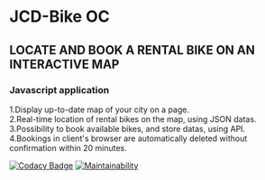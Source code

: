 # JCD-Bike OC 

## LOCATE AND BOOK A RENTAL BIKE ON AN INTERACTIVE MAP  

### Javascript application  

1.Display up-to-date map of your city on a page.  
2.Real-time location of rental bikes on the map, using JSON datas.  
3.Possibility to book available bikes, and store datas, using API.  
4.Bookings in client's browser are automatically deleted without confirmation within 20 minutes.

[![Codacy Badge](https://api.codacy.com/project/badge/Grade/967f48359daa404686c368f22c251d00)](https://www.codacy.com/app/TimSeg/JCD-Bike-OC?utm_source=github.com&amp;utm_medium=referral&amp;utm_content=TimSeg/JCD-Bike-OC&amp;utm_campaign=Badge_Grade)
[![Maintainability](https://api.codeclimate.com/v1/badges/44e3c29e29b59d5eab24/maintainability)](https://codeclimate.com/github/TimSeg/JCD-Bike-OC/maintainability)
